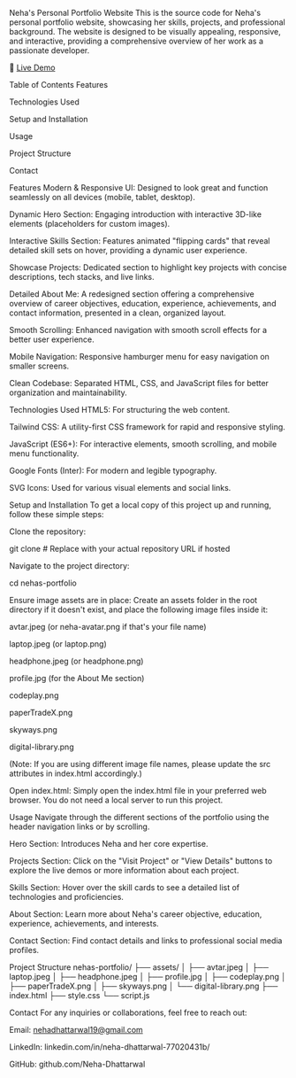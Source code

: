 Neha's Personal Portfolio Website
This is the source code for Neha's personal portfolio website, showcasing her skills, projects, and professional background. The website is designed to be visually appealing, responsive, and interactive, providing a comprehensive overview of her work as a passionate developer.

🚀 [Live Demo](https://neha-s-portfolio.vercel.app/)


Table of Contents
Features

Technologies Used

Setup and Installation

Usage

Project Structure

Contact

Features
Modern & Responsive UI: Designed to look great and function seamlessly on all devices (mobile, tablet, desktop).

Dynamic Hero Section: Engaging introduction with interactive 3D-like elements (placeholders for custom images).

Interactive Skills Section: Features animated "flipping cards" that reveal detailed skill sets on hover, providing a dynamic user experience.

Showcase Projects: Dedicated section to highlight key projects with concise descriptions, tech stacks, and live links.

Detailed About Me: A redesigned section offering a comprehensive overview of career objectives, education, experience, achievements, and contact information, presented in a clean, organized layout.

Smooth Scrolling: Enhanced navigation with smooth scroll effects for a better user experience.

Mobile Navigation: Responsive hamburger menu for easy navigation on smaller screens.

Clean Codebase: Separated HTML, CSS, and JavaScript files for better organization and maintainability.

Technologies Used
HTML5: For structuring the web content.

Tailwind CSS: A utility-first CSS framework for rapid and responsive styling.

JavaScript (ES6+): For interactive elements, smooth scrolling, and mobile menu functionality.

Google Fonts (Inter): For modern and legible typography.

SVG Icons: Used for various visual elements and social links.

Setup and Installation
To get a local copy of this project up and running, follow these simple steps:

Clone the repository:

git clone <repository-url> # Replace with your actual repository URL if hosted

Navigate to the project directory:

cd nehas-portfolio

Ensure image assets are in place:
Create an assets folder in the root directory if it doesn't exist, and place the following image files inside it:

avtar.jpeg (or neha-avatar.png if that's your file name)

laptop.jpeg (or laptop.png)

headphone.jpeg (or headphone.png)

profile.jpg (for the About Me section)

codeplay.png

paperTradeX.png

skyways.png

digital-library.png

(Note: If you are using different image file names, please update the src attributes in index.html accordingly.)

Open index.html:
Simply open the index.html file in your preferred web browser. You do not need a local server to run this project.

Usage
Navigate through the different sections of the portfolio using the header navigation links or by scrolling.

Hero Section: Introduces Neha and her core expertise.

Projects Section: Click on the "Visit Project" or "View Details" buttons to explore the live demos or more information about each project.

Skills Section: Hover over the skill cards to see a detailed list of technologies and proficiencies.

About Section: Learn more about Neha's career objective, education, experience, achievements, and interests.

Contact Section: Find contact details and links to professional social media profiles.

Project Structure
nehas-portfolio/
├── assets/
│   ├── avtar.jpeg
│   ├── laptop.jpeg
│   ├── headphone.jpeg
│   ├── profile.jpg
│   ├── codeplay.png
│   ├── paperTradeX.png
│   ├── skyways.png
│   └── digital-library.png
├── index.html
├── style.css
└── script.js

Contact
For any inquiries or collaborations, feel free to reach out:

Email: nehadhattarwal19@gmail.com

LinkedIn: linkedin.com/in/neha-dhattarwal-77020431b/

GitHub: github.com/Neha-Dhattarwal